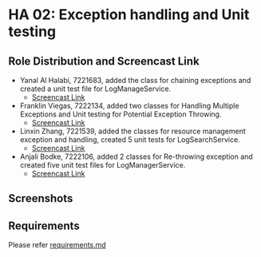 # HA 02: Exception handling and Unit testing

## Role Distribution and Screencast Link
- Yanal Al Halabi, 7221683, added the class for chaining exceptions and created a unit test file for LogManageService.
  - [Screencast Link](https://drive.google.com/file/d/1RJaOjAA9Pv3ZJO7bmICs-lWFoPlZE98n/view?usp=sharing)
- Franklin Viegas, 7222134, added two classes for Handling Multiple Exceptions and Unit testing for Potential Exception Throwing.
  - [Screencast Link](https://drive.google.com/file/d/14B7NrDIbOrxdVZelgdomxHOObXxV686t/view?usp=sharing)
- Linxin Zhang, 7221539, added the classes for resource management exception and handling, created 5 unit tests for LogSearchService.
  - [Screencast Link](https://drive.google.com/file/d/1qdvcjwSk0XWfyEpFweeAvkmvz283oW8O/view?usp=sharing)
- Anjali Bodke, 7222106, added 2 classes for Re-throwing exception and created five unit test files for LogManagerService.
  - [Screencast Link]()

## Screenshots

## Requirements
Please refer [requirements.md](./requirements.md)
